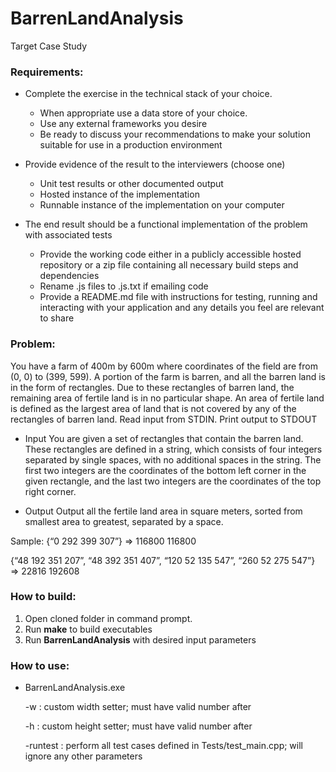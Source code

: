 # BarrenLandAnalysis
Target Case Study 

### **Requirements:**
- Complete the exercise in the technical stack of your choice.
    - When appropriate use a data store of your choice.
    - Use any external frameworks you desire
    - Be ready to discuss your recommendations to make your solution suitable for use in a production environment 

- Provide evidence of the result to the interviewers (choose one)
    - Unit test results or other documented output
    - Hosted instance of the implementation
    - Runnable instance of the implementation on your computer

- The end result should be a functional implementation of the problem with associated tests
    - Provide the working code either in a publicly accessible hosted repository or a zip file containing all necessary build steps and dependencies
    - Rename .js files to .js.txt if emailing code
    - Provide a README.md file with instructions for testing, running and interacting with your application and any details you feel are relevant to share

### **Problem:**
You have a farm of 400m by 600m where coordinates of the field are from (0, 0) to (399, 599). A portion of the farm is barren, and all the barren land is in the form of rectangles. Due to these rectangles of barren land, the remaining area of fertile land is in no particular shape. An area of fertile land is defined as the largest area of land that is not covered by any of the rectangles of barren land. 
Read input from STDIN. Print output to STDOUT 

- Input 
You are given a set of rectangles that contain the barren land. These rectangles are defined in a string, which consists of four integers separated by single spaces, with no additional spaces in the string. The first two integers are the coordinates of the bottom left corner in the given rectangle, and the last two integers are the coordinates of the top right corner. 

- Output 
Output all the fertile land area in square meters, sorted from smallest area to greatest, separated by a space. 

Sample: 
{“0 292 399 307”} => 116800  116800

{“48 192 351 207”, “48 392 351 407”, “120 52 135 547”, “260 52 275 547”}  => 22816 192608

### **How to build:**
1. Open cloned folder in command prompt.
2. Run **make** to build executables
3. Run **BarrenLandAnalysis** with desired input parameters

### **How to use:**
- BarrenLandAnalysis.exe

    -w : custom width setter; must have valid number after

    -h : custom height setter; must have valid number after
    
    -runtest : perform all test cases defined in Tests/test_main.cpp; will ignore any other parameters